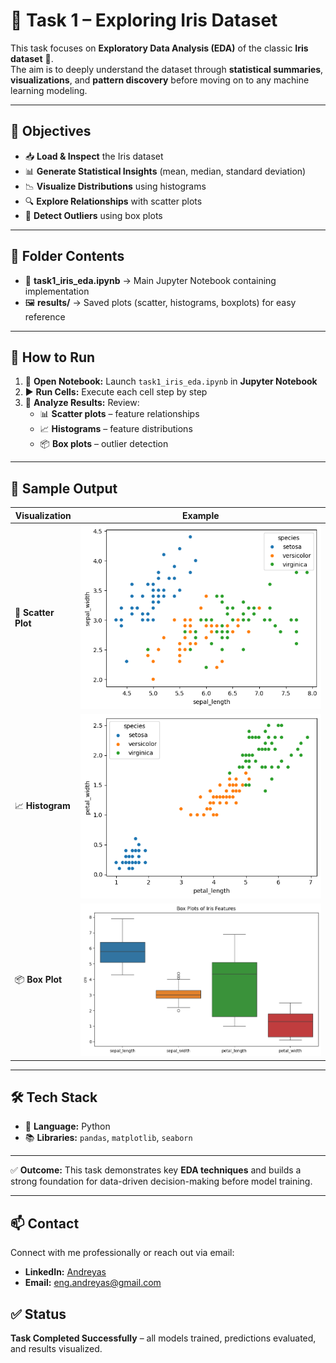 # 🌸 Task 1 – Exploring Iris Dataset

This task focuses on **Exploratory Data Analysis (EDA)** of the classic **Iris dataset** 🌱.  
The aim is to deeply understand the dataset through **statistical summaries**, **visualizations**, and **pattern discovery** before moving on to any machine learning modeling.

---

## 🎯 Objectives
- 📥 **Load & Inspect** the Iris dataset  
- 📊 **Generate Statistical Insights** (mean, median, standard deviation)  
- 📉 **Visualize Distributions** using histograms  
- 🔍 **Explore Relationships** with scatter plots  
- 🚦 **Detect Outliers** using box plots  

---

## 📂 Folder Contents
- 📒 **task1_iris_eda.ipynb** → Main Jupyter Notebook containing implementation  
- 🖼 **results/**             → Saved plots (scatter, histograms, boxplots) for easy reference  

---

## 🚀 How to Run
1. 📂 **Open Notebook:** Launch `task1_iris_eda.ipynb` in **Jupyter Notebook**  
2. ▶️ **Run Cells:** Execute each cell step by step  
3. 👀 **Analyze Results:** Review:
   - 📊 **Scatter plots** – feature relationships  
   - 📈 **Histograms** – feature distributions  
   - 📦 **Box plots** – outlier detection  

---

## 📸 Sample Output

| Visualization | Example |
|--------------|---------|
| 🌱 **Scatter Plot** | ![Sample Scatter](results/scatter_sepal.png) |
| 📈 **Histogram**  | ![Sample Histogram](results/scatter_petal.png) |
| 📦 **Box Plot**   | ![Sample Boxplot](results/boxplot_features.png) |

---

## 🛠 Tech Stack
- 🐍 **Language:** Python  
- 📚 **Libraries:** `pandas`, `matplotlib`, `seaborn`  

---

✅ **Outcome:** This task demonstrates key **EDA techniques** and builds a strong foundation for data-driven decision-making before model training.

---

## 📫 Contact

Connect with me professionally or reach out via email:

- **LinkedIn:** [Andreyas](www.linkedin.com/in/eng-andreyas)  
- **Email:** eng.andreyas@gmail.com

## ✅ Status
**Task Completed Successfully** – all models trained, predictions evaluated, and results visualized.


